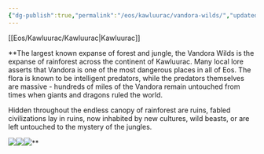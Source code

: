 ```yaml
---
{"dg-publish":true,"permalink":"/eos/kawluurac/vandora-wilds/","updated":"2024-12-22T20:35:06.589-05:00"}
---
```


[[Eos/Kawluurac/Kawluurac\|Kawluurac]]

**The largest known expanse of forest and jungle, the Vandora Wilds is the expanse of rainforest across the continent of Kawluurac. Many local lore asserts that Vandora is one of the most dangerous places in all of Eos. The flora is known to be intelligent predators, while the predators themselves are massive - hundreds of miles of the Vandora remain untouched from times when giants and dragons ruled the world. 

Hidden throughout the endless canopy of rainforest are ruins, fabled civilizations lay in ruins, now inhabited by new cultures, wild beasts, or are left untouched to the mystery of the jungles. 

  
![](https://lh7-us.googleusercontent.com/HA9fFOrh5nKxvgnqEtG1KClnL0FsY8Qceugp6qVQHb7ybFIGXkHNyK3zxPb2cw8NEzUhnk7fj3Zuo9OKnTheUN0jtep7bBDMHdPGUhbhYB02m4YUWyS-2nzLnhU4RHVON_J5_8_RKWxIOrClsORVoBo)![](https://lh7-us.googleusercontent.com/8nGiJUTzf1L_ukSD2-slnKmlKXbIZtSY3aVysCg2nnBn0vsTwV8L2y3R8DYq_HrmW2CrKCQtp9gTtx4G18tuuzGY0AIMVe09OM6JZY5ZD9xlMEPGoGemW_eQxuejcGM6E9qEGmmr35-V6iT91kwQ_lI)![](https://lh7-us.googleusercontent.com/dBb4Msn2Pi21BxmWaQMIgPJW2jwQ3PNXK1LIrT3X8oT9Kca-L4itO1ouNsBg5jl62Y7_VuN-KbW34Lrcg7i7qDYENgldsiJ6uZcQSX76GjZsNSKEfpidFP6oBohdh4fNbPOK_JnpJIg-JNnxQv_vtdM)**